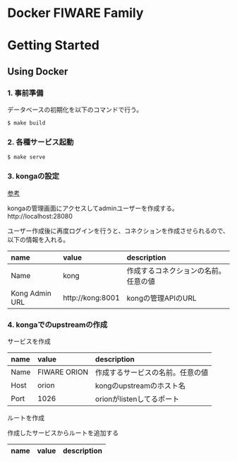 # Docker FIWARE Family

# Getting Started

## Using Docker

### 1. 事前準備

データベースの初期化を以下のコマンドで行う。

```console
$ make build
```

### 2. 各種サービス起動

```console
$ make serve
```

### 3. kongaの設定

[参考](https://qiita.com/nsuhara/items/a0de75e6767f98cc8fec)

kongaの管理画面にアクセスしてadminユーザーを作成する。
http://localhost:28080

ユーザー作成後に再度ログインを行うと、コネクションを作成させられるので、以下の情報を入れる。

| name           | value            | description                          |
| :------------- | :--------------- | :----------------------------------- |
| Name           | kong             | 作成するコネクションの名前。任意の値 |
| Kong Admin URL | http://kong:8001 | kongの管理APIのURL                   |

### 4. kongaでのupstreamの作成

サービスを作成

| name | value        | description                      |
| :--- | :----------- | :------------------------------- |
| Name | FIWARE ORION | 作成するサービスの名前。任意の値 |
| Host | orion        | kongのupstreamのホスト名         |
| Port | 1026         | orionがlistenしてるポート        |

ルートを作成

作成したサービスからルートを追加する

| name | value | description |
| :--- | :---- | :---------- |

